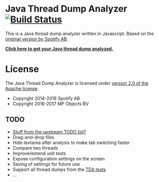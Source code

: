 # Java Thread Dump Analyzer [![Build Status](https://travis-ci.org/mpobjects/threaddump-analyzer.svg)](https://travis-ci.org/mpobjects/threaddump-analyzer)

This is a Java thread dump analyzer written in Javascript. Based on the 
[original version by Spotify AB](https://github.com/spotify/threaddump-analyzer).

**[Click here to get your Java thread dump analyzed.](https://mpobjects.github.io/threaddump-analyzer/)**

# License

The Java Thread Dump Analyzer is licensed under [version 2.0 of the Apache license](http://www.apache.org/licenses/LICENSE-2.0.html).

* Copyright 2014-2016 Spotify AB
* Copyright 2016-2017 MP Objects BV

## TODO

* [Stuff from the upstream TODO list?](https://github.com/spotify/threaddump-analyzer/blob/gh-pages/README.md)
* Drag-and-drop files
* Hide textarea after analysis to make tab switching faster
* Compare two threads
* Improve/extend unit tests
* Expose configuration settings on the screen
* Saving of settings for future use
* Support all thread dumps from the [TDA tests](https://github.com/irockel/tda/tree/master/tda/test/none) 
* ...

